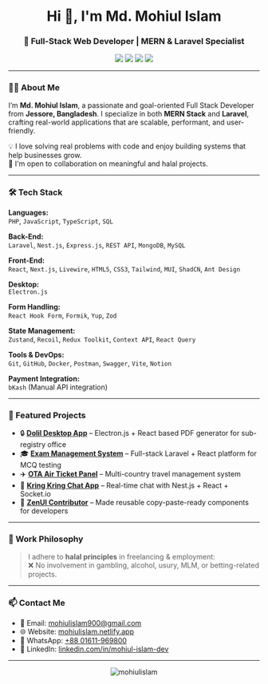 <h1 align="center">Hi 👋, I'm Md. Mohiul Islam</h1>
<h3 align="center">🚀 Full-Stack Web Developer | MERN & Laravel Specialist</h3>

<p align="center">
  <a href="https://mohiulislam.netlify.app" target="_blank"><img src="https://img.shields.io/badge/Portfolio-000?style=for-the-badge&logo=vercel&logoColor=white"/></a>
  <a href="mailto:mohiulislam900@gmail.com"><img src="https://img.shields.io/badge/Email-EA4335?style=for-the-badge&logo=gmail&logoColor=white"/></a>
  <a href="https://www.linkedin.com/in/mohiul-islam-dev/" target="_blank"><img src="https://img.shields.io/badge/LinkedIn-0A66C2?style=for-the-badge&logo=linkedin&logoColor=white"/></a>
  <a href="https://wa.me/8801611969800" target="_blank"><img src="https://img.shields.io/badge/WhatsApp-25D366?style=for-the-badge&logo=whatsapp&logoColor=white"/></a>
</p>

---

### 👨‍💻 About Me

I’m **Md. Mohiul Islam**, a passionate and goal-oriented Full Stack Developer from **Jessore, Bangladesh**. I specialize in both **MERN Stack** and **Laravel**, crafting real-world applications that are scalable, performant, and user-friendly.

💡 I love solving real problems with code and enjoy building systems that help businesses grow.  
🤝 I'm open to collaboration on meaningful and halal projects.

---

### 🛠️ Tech Stack

**Languages:**  
`PHP`, `JavaScript`, `TypeScript`, `SQL`

**Back-End:**  
`Laravel`, `Nest.js`, `Express.js`, `REST API`, `MongoDB`, `MySQL`

**Front-End:**  
`React`, `Next.js`, `Livewire`, `HTML5`, `CSS3`, `Tailwind`, `MUI`, `ShadCN`, `Ant Design`

**Desktop:**  
`Electron.js`

**Form Handling:**  
`React Hook Form`, `Formik`, `Yup`, `Zod`

**State Management:**  
`Zustand`, `Recoil`, `Redux Toolkit`, `Context API`, `React Query`

**Tools & DevOps:**  
`Git`, `GitHub`, `Docker`, `Postman`, `Swagger`, `Vite`, `Notion`

**Payment Integration:**  
`bKash` (Manual API integration)

---

### 🧩 Featured Projects

- 🔒 [**Dolil Desktop App**](http://dw.dolil.com) – Electron.js + React based PDF generator for sub-registry office  
- 🎓 [**Exam Management System**](https://loopsacademybd.com) – Full-stack Laravel + React platform for MCQ testing  
- ✈️ [**OTA Air Ticket Panel**](http://bd.mastermindbd.com) – Multi-country travel management system  
- 💬 [**Kring Kring Chat App**](https://github.com/mohiulislam/kring-kring-chat) – Real-time chat with Nest.js + React + Socket.io  
- 🧩 [**ZenUI Contributor**](https://zenui.net/about-us) – Made reusable copy-paste-ready components for developers  

---

### 🧕 Work Philosophy

> I adhere to **halal principles** in freelancing & employment:  
❌ No involvement in gambling, alcohol, usury, MLM, or betting-related projects.

---

### 📫 Contact Me

- 📧 Email: [mohiulislam900@gmail.com](mailto:mohiulislam900@gmail.com)  
- 🌐 Website: [mohiulislam.netlify.app](https://mohiulislam.netlify.app)  
- 📱 WhatsApp: [+88 01611-969800](https://wa.me/8801611969800)  
- 💼 LinkedIn: [linkedin.com/in/mohiul-islam-dev](https://www.linkedin.com/in/mohiul-islam-dev/)

---

<p align="center">
  <img src="https://komarev.com/ghpvc/?username=mohiulislam&label=Profile%20views&color=0e75b6&style=flat" alt="mohiulislam" />
</p>
